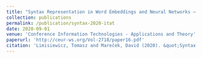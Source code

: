```yaml
---
title: "Syntax Representation in Word Embeddings and Neural Networks – A Survey"
collection: publications
permalink: /publication/syntax-2020-itat
date: 2020-09-01
venue: 'Conference Information Technologies - Applications and Theory'
paperurl: 'http://ceur-ws.org/Vol-2718/paper16.pdf'
citation: 'Limisiewicz, Tomasz and Mareček, David (2020). &quot;Syntax Representation in Word Embeddings and Neural Networks – A Survey&quot; <i>ITAT 2020</i>.'
---
```

